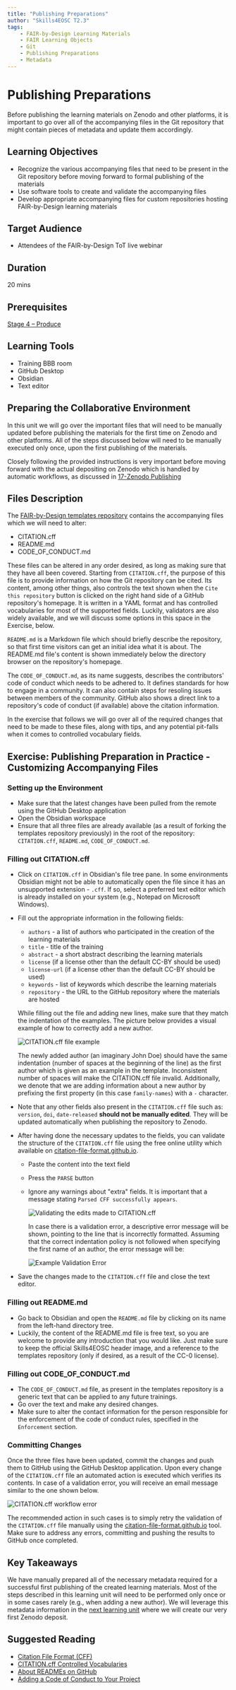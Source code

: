 ```yaml
---
title: "Publishing Preparations"
author: "Skills4EOSC T2.3"
tags: 
    - FAIR-by-Design Learning Materials
    - FAIR Learning Objects
    - Git
    - Publishing Preparations
    - Metadata
---
```


# Publishing Preparations

Before publishing the learning materials on Zenodo and other platforms, it is important to go over all of the accompanying files in the Git repository that might contain pieces of metadata and update them accordingly. 

## Learning Objectives

- Recognize the various accompanying files that need to be present in the Git repository before moving forward to formal publishing of the materials
- Use software tools to create and validate the accompanying files
- Develop appropriate accompanying files for custom repositories hosting FAIR-by-Design learning materials

## Target Audience

- Attendees of the FAIR-by-Design ToT live webinar

## Duration

20 mins

## Prerequisites

[Stage 4 – Produce](../../Stage%204%20–%20Produce/08-Development%20Tools/08-Introduction%20to%20Markdown%20and%20Git.md)

## Learning Tools

- Training BBB room
- GitHub Desktop
- Obsidian
- Text editor

## Preparing the Collaborative Environment

In this unit we will go over the important files that will need to be manually updated before publishing the materials for the first time on Zenodo and other platforms. All of the steps discussed below will need to be manually executed only once, upon the first publishing of the materials.

Closely following the provided instructions is very important before moving forward with the actual depositing on Zenodo which is handled by automatic workflows, as discussed in [17-Zenodo Publishing](../17-Zenodo%20Publishing/Zenodo%20Publishing.md)

## Files Description

The [FAIR-by-Design templates repository](https://github.com/FAIR-by-Design-Methodology/templates) contains the accompanying files which we will need to alter:

- CITATION.cff
- README.md
- CODE_OF_CONDUCT.md

These files can be altered in any order desired, as long as making sure that they have all been covered. Starting from `CITATION.cff`, the purpose of this file is to provide information on how the Git repository can be cited. Its content, among other things, also controls the text shown when the `Cite this repository` button is clicked on the right hand side of a GitHub repository's homepage. It is written in a YAML format and has controlled vocabularies for most of the supported fields. Luckily, validators are also widely available, and we will discuss some options in this space in the Exercise, below.

`README.md` is a Markdown file which should briefly describe the repository, so that first time visitors can get an initial idea what it is about. The README.md file's content is shown immediately below the directory browser on the repository's homepage.

The `CODE_OF_CONDUCT.md`, as its name suggests, describes the contributors' code of conduct which needs to be adhered to. It defines standards for how to engage in a community. It can also contain steps for resoling issues between members of the community. GitHub also shows a direct link to a repository's code of conduct (if available) above the citation information.

In the exercise that follows we will go over all of the required changes that need to be made to these files, along with tips, and any potential pit-falls when it comes to controlled vocabulary fields.

## Exercise: Publishing Preparation in Practice - Customizing Accompanying Files

### Setting up the Environment

- Make sure that the latest changes have been pulled from the remote using the GitHub Desktop application
- Open the Obsidian workspace
- Ensure that all three files are already available (as a result of forking the templates repository previously) in the root of the repository: `CITATION.cff`, `README.md`, `CODE_OF_CONDUCT.md`.

### Filling out CITATION.cff

- Click on `CITATION.cff` in Obsidian's file tree pane. In some environments Obsidian might not be able to automatically open the file since it has an unsupported extension - `.cff`. If so, select a preferred text editor which is already installed on your system (e.g., Notepad on Microsoft Windows).
- Fill out the appropriate information in the following fields:
    - `authors` - a list of authors who participated in the creation of the learning materials
    - `title` - title of the training
    - `abstract` - a short abstract describing the learning materials
    - `license` (if a license other than the default CC-BY should be used)
    - `license-url` (if a license other than the default CC-BY should be used)
    - `keywords` - list of keywords which describe the learning materials
    - `repository` - the URL to the GitHub repository where the materials are hosted

    While filling out the file and adding new lines, make sure that they match the indentation of the examples. The picture below provides a visual example of how to correctly add a new author.

    ![CITATION.cff file example](./attachments/01-citation-cff.png)

    The newly added author (an imaginary John Doe) should have the same indentation (number of spaces at the beginning of the line) as the first author which is given as an example in the template. Inconsistent number of spaces will make the CITATION.cff file invalid. Additionally, we denote that we are adding information about a new author by prefixing the first property (in this case `family-names`) with a `-` character.

- Note that any other fields also present in the `CITATION.cff` file such as: `version`, `doi`, `date-released` **should not be manually edited**. They will be updated automatically when publishing the repository to Zenodo.
- After having done the necessary updates to the fields, you can validate the structure of the `CITATION.cff` file using the free online utility which available on [citation-file-format.github.io](https://citation-file-format.github.io/cff-initializer-javascript/#/update).
    - Paste the content into the text field
    - Press the `PARSE` button
    - Ignore any warnings about "extra" fields. It is important that a message stating `Parsed CFF successfully appears`.

        ![Validating the edits made to CITATION.cff](./attachments/02-citation-cff-validation.png)

        In case there is a validation error, a descriptive error message will be shown, pointing to the line that is incorrectly formatted. Assuming that the correct indentation policy is not followed when specifying the first name of an author, the error message will be:

        ![Example Validation Error](./attachments/03-validation-error.png)        

- Save the changes made to the `CITATION.cff` file and close the text editor.

### Filling out README.md

- Go back to Obsidian and open the `README.md` file by clicking on its name from the left-hand directory tree.
- Luckily, the content of the README.md file is free text, so you are welcome to provide any introduction that you would like. Just make sure to keep the official Skills4EOSC header image, and a reference to the templates repository (only if desired, as a result of the CC-0 license).

### Filling out CODE_OF_CONDUCT.md

- The `CODE_OF_CONDUCT.md` file, as present in the templates repository is a generic text that can be applied to any future trainings. 
- Go over the text and make any desired changes.
- Make sure to alter the contact information for the person responsible for the enforcement of the code of conduct rules, specified in the `Enforcement` section.

### Committing Changes

Once the three files have been updated, commit the changes and push them to GitHub using the GitHub Desktop application. Upon every change of the `CITATION.cff` file an automated action is executed which verifies its contents. In case of a validation error, you will receive an email message similar to the one shown below.

![CITATION.cff workflow error](./attachments/04-workflow-error.png)

The recommended action in such cases is to simply retry the validation of the `CITATION.cff` file manually using the [citation-file-format.github.io](https://citation-file-format.github.io/cff-initializer-javascript/#/update) tool. Make sure to address any errors, committing and pushing the results to GitHub once completed.

## Key Takeaways

We have manually prepared all of the necessary metadata required for a successful first publishing of the created learning materials. Most of the steps described in this learning unit will need to be performed only once or in some cases rarely (e.g., when adding a new author). We will leverage this metadata information in the [next learning unit](../17-Zenodo%20Publishing/17-Zenodo%20Publishing.md) where we will create our very first Zenodo deposit.

## Suggested Reading

- [Citation File Format (CFF)](https://citation-file-format.github.io/)
- [CITATION.cff Controlled Vocabularies](https://github.com/citation-file-format/citation-file-format/blob/1.2.0/schema-guide.md)
- [About READMEs on GitHub](https://docs.github.com/en/repositories/managing-your-repositorys-settings-and-features/customizing-your-repository/about-readmes)
- [Adding a Code of Conduct to Your Project](https://docs.github.com/en/communities/setting-up-your-project-for-healthy-contributions/adding-a-code-of-conduct-to-your-project)